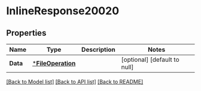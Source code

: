 # InlineResponse20020

## Properties
Name | Type | Description | Notes
------------ | ------------- | ------------- | -------------
**Data** | [***FileOperation**](FileOperation.md) |  | [optional] [default to null]

[[Back to Model list]](../README.md#documentation-for-models) [[Back to API list]](../README.md#documentation-for-api-endpoints) [[Back to README]](../README.md)

